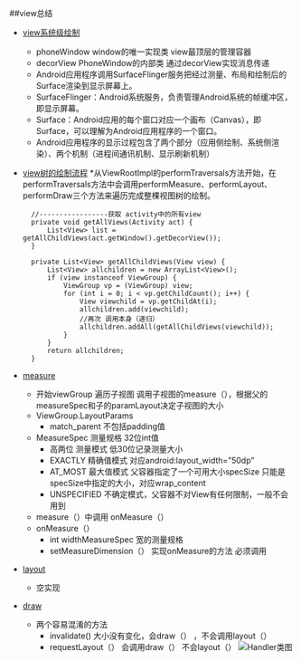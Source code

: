 ##view总结

* [view系统级绘制](https://maxiaobu1999.github.io/html5/heima/README.html)
    * phoneWindow window的唯一实现类 view最顶层的管理容器
    * decorView   PhoneWindow的内部类 通过decorView实现消息传递
    * Android应用程序调用SurfaceFlinger服务把经过测量、布局和绘制后的Surface渲染到显示屏幕上。
    * SurfaceFlinger：Android系统服务，负责管理Android系统的帧缓冲区，即显示屏幕。
    * Surface：Android应用的每个窗口对应一个画布（Canvas），即Surface，可以理解为Android应用程序的一个窗口。
    * Android应用程序的显示过程包含了两个部分（应用侧绘制、系统侧渲染）、两个机制（进程间通讯机制、显示刷新机制）
* [view树的绘制流程](https://maxiaobu1999.github.io/html5/heima/README.html)
    *从ViewRootImpl的performTraversals方法开始，在performTraversals方法中会调用performMeasure、performLayout、performDraw三个方法来遍历完成整棵视图树的绘制。

        //-----------------获取 activity中的所有view  
        private void getAllViews(Activity act) {  
            List<View> list = getAllChildViews(act.getWindow().getDecorView());  
        }  
      
        private List<View> getAllChildViews(View view) {  
            List<View> allchildren = new ArrayList<View>();  
            if (view instanceof ViewGroup) {  
                ViewGroup vp = (ViewGroup) view;  
                for (int i = 0; i < vp.getChildCount(); i++) {  
                    View viewchild = vp.getChildAt(i);  
                    allchildren.add(viewchild);  
                    //再次 调用本身（递归）  
                    allchildren.addAll(getAllChildViews(viewchild));  
                }  
            }  
            return allchildren;  
        }
* [measure](https://maxiaobu1999.github.io/html5/heima/README.html)
    * 开始viewGroup 遍历子视图  调用子视图的measure（），根据父的measureSpec和子的paramLayout决定子视图的大小 
    * ViewGroup.LayoutParams
        * match_parent 不包括padding值
    * MeasureSpec 测量规格  32位int值
        * 高两位   测量模式   低30位记录测量大小
        * EXACTLY 精确值模式  对应android:layout_width=”50dp”
        * AT_MOST 最大值模式 父容器指定了一个可用大小specSize  只能是specSize中指定的大小，对应wrap_content
        * UNSPECIFIED 不确定模式，父容器不对View有任何限制，一般不会用到
    * measure（）中调用 onMeasure（）       
    * onMeasure（）
        * int widthMeasureSpec  宽的测量规格
        * setMeasureDimension（）  实现onMeasure的方法  必须调用
* [layout](https://maxiaobu1999.github.io/html5/heima/README.html)
    * 空实现
* [draw](https://maxiaobu1999.github.io/html5/heima/README.html)
    * 两个容易混淆的方法 
        * invalidate() 大小没有变化，会draw（） ，不会调用layout（）
        * requestLayout（） 会调用draw（） 不会layout（）
![Handler类图](http://img-1253423006.costj.myqcloud.com/Handler%E7%B1%BB%E5%9B%BE.jpg)
